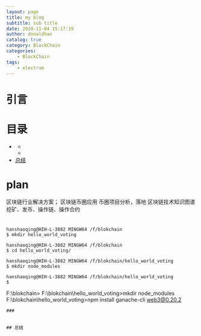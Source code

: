 ```yaml
---
layout: page
title: my blog
subtitle: sub title
date: 2020-11-04 15:17:19
author: donaldhan
catalog: true
category: BlockChain
categories:
    - BlockChain
tags:
    - electrum
---
```


# 引言


# 目录
* [](#)
    * [](#)
    * [](#)
* [总结](#总结)


# plan
区块链行业解决方案；
区块链币圈应用
    币圈项目分析，落地
    区块链技术知识图谱
    挖矿、发币、操作链、操作合约

###
```

hanshaoqing@HIH-L-3882 MINGW64 /f/blokchain
$ mkdir hello_world_voting

hanshaoqing@HIH-L-3882 MINGW64 /f/blokchain
$ cd hello_world_voting/

hanshaoqing@HIH-L-3882 MINGW64 /f/blokchain/hello_world_voting
$ mkdir node_modules

hanshaoqing@HIH-L-3882 MINGW64 /f/blokchain/hello_world_voting
$

```
F:\blokchain>
F:\blokchain\hello_world_voting>mkdir node_modules
F:\blokchain\hello_world_voting>npm install ganache-cli web3@0.20.2

```
###


## 总结
